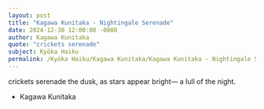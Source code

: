 ```yaml
---
layout: post
title: "Kagawa Kunitaka - Nightingale Serenade"
date: 2024-12-30 12:00:00 -0000
author: Kagawa Kunitaka
quote: "crickets serenade"
subject: Kyōka Haiku
permalink: /Kyōka Haiku/Kagawa Kunitaka/Kagawa Kunitaka - Nightingale Serenade
---
```


crickets serenade
the dusk, as stars appear bright—
a lull of the night.

- Kagawa Kunitaka
